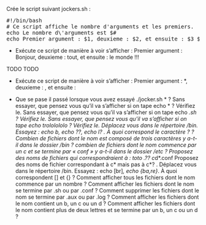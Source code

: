 
Crée le script suivant jockers.sh :

<pre class="file" data-filename="jockers.sh" data-target="replace">
#!/bin/bash
# Ce script affiche le nombre d'arguments et les premiers.
echo Le nombre d\'arguments est $#
echo Premier argument : $1, deuxieme : $2, et ensuite : $3 $4 $5 $6 $7 $8 $9
</pre>

* Exécute ce script de manière à voir s’afficher : Premier argument : Bonjour, deuxieme : tout, et ensuite : le monde !!!



TODO TODO





* Exécute ce script de manière à voir s’afficher : Premier argument : \*, deuxieme : , et ensuite :

* Que se pase il passé lorsque vous avez essayé ./jocker.sh * ?
    Sans essayer, que pensez vous qu’il va s’afficher si on tape echo * ? Vérifiez le.
    Sans essayer, que pensez vous qu’il va s’afficher si on tape echo *.sh ? Vérifiez le.
    Sans essayer, que pensez vous qu’il va s’afficher si on tape echo *trololololo ? Vérifiez le.
    Déplacez vous dans le répertoire /bin. Essayez : echo b*, echo ??, echo l? . À quoi correspond le caractère ? ?
    Combien de fichiers dont le nom est composé de trois caractères y a-t-il dans le dossier /bin ?
    combien de fichiers dont le nom commence par un c et se termine par « conf » y a-t-il dans le dossier /etc ?
    Proposez des noms de fichiers qui correspondraient à :
        toto
        .??
        c*d*.conf
    Proposez des noms de fichier correspondant à c* mais pas à c*? .
    Déplacez vous dans le répertoire /bin. Essayez : echo [br]*, echo {ba,re}*. À quoi correspondent [] et {} ?
    Comment afficher tous les fichiers dont le nom commence par un nombre ?
    Comment afficher les fichiers dont le nom se termine par .sh ou par .conf ?
    Comment supprimer les fichiers dont le nom se termine par .aux ou par .log ?
    Comment afficher les fichiers dont le nom contient un b, un c ou un d ?
    Comment afficher les fichiers dont le nom contient plus de deux lettres et se termine par un b, un c ou un d ?
